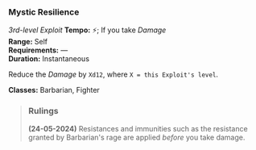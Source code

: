 ### Mystic Resilience
*3rd-level Exploit*
**Tempo:** ⚡; If you take *Damage*  
**Range:** Self  
**Requirements:** —  
**Duration:** Instantaneous  

Reduce the *Damage* by `Xd12`, where `X = this Exploit's level`.

**Classes:** Barbarian, Fighter

> ### Rulings
>
> **(24-05-2024)** Resistances and immunities such as the resistance granted by Barbarian's rage are applied *before* you take damage.
